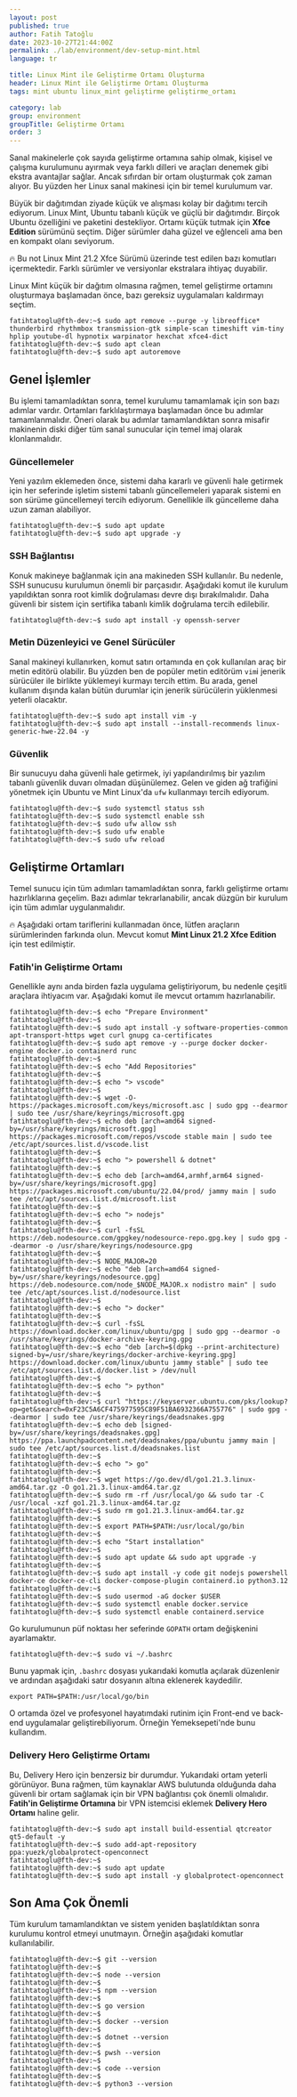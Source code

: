```yaml
---
layout: post
published: true
author: Fatih Tatoğlu
date: 2023-10-27T21:44:00Z
permalink: ./lab/environment/dev-setup-mint.html
language: tr

title: Linux Mint ile Geliştirme Ortamı Oluşturma
header: Linux Mint ile Geliştirme Ortamı Oluşturma
tags: mint ubuntu linux_mint geliştirme geliştirme_ortamı

category: lab
group: environment
groupTitle: Geliştirme Ortamı
order: 3
---
```


Sanal makinelerle çok sayıda geliştirme ortamına sahip olmak, kişisel ve çalışma kurulumunu ayırmak veya farklı dilleri ve araçları denemek gibi ekstra avantajlar sağlar. Ancak sıfırdan bir ortam oluşturmak çok zaman alıyor. Bu yüzden her Linux sanal makinesi için bir temel kurulumum var.

Büyük bir dağıtımdan ziyade küçük ve alışması kolay bir dağıtımı tercih ediyorum. Linux Mint, Ubuntu tabanlı küçük ve güçlü bir dağıtımdır. Birçok Ubuntu özelliğini ve paketini destekliyor. Ortamı küçük tutmak için **Xfce Edition** sürümünü seçtim. Diğer sürümler daha güzel ve eğlenceli ama ben en kompakt olanı seviyorum.

🔥 Bu not Linux Mint 21.2 Xfce Sürümü üzerinde test edilen bazı komutları içermektedir. Farklı sürümler ve versiyonlar ekstralara ihtiyaç duyabilir.

Linux Mint küçük bir dağıtım olmasına rağmen, temel geliştirme ortamını oluşturmaya başlamadan önce, bazı gereksiz uygulamaları kaldırmayı seçtim.

```shell
fatihtatoglu@fth-dev:~$ sudo apt remove --purge -y libreoffice* thunderbird rhythmbox transmission-gtk simple-scan timeshift vim-tiny hplip youtube-dl hypnotix warpinator hexchat xfce4-dict
fatihtatoglu@fth-dev:~$ sudo apt clean
fatihtatoglu@fth-dev:~$ sudo apt autoremove
```

## Genel İşlemler

Bu işlemi tamamladıktan sonra, temel kurulumu tamamlamak için son bazı adımlar vardır. Ortamları farklılaştırmaya başlamadan önce bu adımlar tamamlanmalıdır. Öneri olarak bu adımlar tamamlandıktan sonra misafir makinenin diski diğer tüm sanal sunucular için temel imaj olarak klonlanmalıdır.

### Güncellemeler

Yeni yazılım eklemeden önce, sistemi daha kararlı ve güvenli hale getirmek için her seferinde işletim sistemi tabanlı güncellemeleri yaparak sistemi en son sürüme güncellemeyi tercih ediyorum. Genellikle ilk güncelleme daha uzun zaman alabiliyor.

```shell
fatihtatoglu@fth-dev:~$ sudo apt update
fatihtatoglu@fth-dev:~$ sudo apt upgrade -y
```

### SSH Bağlantısı

Konuk makineye bağlanmak için ana makineden SSH kullanılır. Bu nedenle, SSH sunucusu kurulumun önemli bir parçasıdır. Aşağıdaki komut ile kurulum yapıldıktan sonra root kimlik doğrulaması devre dışı bırakılmalıdır. Daha güvenli bir sistem için sertifika tabanlı kimlik doğrulama tercih edilebilir.

```shell
fatihtatoglu@fth-dev:~$ sudo apt install -y openssh-server
```

### Metin Düzenleyici ve Genel Sürücüler

Sanal makineyi kullanırken, komut satırı ortamında en çok kullanılan araç bir metin editörü olabilir. Bu yüzden ben de popüler metin editörüm `vim`i jenerik sürücüler ile birlikte yüklemeyi kurmayı tercih ettim. Bu arada, genel kullanım dışında kalan bütün durumlar için jenerik sürücülerin yüklenmesi yeterli olacaktır.

```shell
fatihtatoglu@fth-dev:~$ sudo apt install vim -y
fatihtatoglu@fth-dev:~$ sudo apt install --install-recommends linux-generic-hwe-22.04 -y
```

### Güvenlik

Bir sunucuyu daha güvenli hale getirmek, iyi yapılandırılmış bir yazılım tabanlı güvenlik duvarı olmadan düşünülemez. Gelen ve giden ağ trafiğini yönetmek için Ubuntu ve Mint Linux'da `ufw` kullanmayı tercih ediyorum.

```shell
fatihtatoglu@fth-dev:~$ sudo systemctl status ssh
fatihtatoglu@fth-dev:~$ sudo systemctl enable ssh
fatihtatoglu@fth-dev:~$ sudo ufw allow ssh
fatihtatoglu@fth-dev:~$ sudo ufw enable
fatihtatoglu@fth-dev:~$ sudo ufw reload
```

## Geliştirme Ortamları

Temel sunucu için tüm adımları tamamladıktan sonra, farklı geliştirme ortamı hazırlıklarına geçelim. Bazı adımlar tekrarlanabilir, ancak düzgün bir kurulum için tüm adımlar uygulanmalıdır.

🔥 Aşağıdaki ortam tariflerini kullanmadan önce, lütfen araçların sürümlerinden farkında olun. Mevcut komut **Mint Linux 21.2 Xfce Edition** için test edilmiştir.

### Fatih'in Geliştirme Ortamı

Genellikle aynı anda birden fazla uygulama geliştiriyorum, bu nedenle çeşitli araçlara ihtiyacım var. Aşağıdaki komut ile mevcut ortamım hazırlanabilir.

```shell
fatihtatoglu@fth-dev:~$ echo "Prepare Environment"
fatihtatoglu@fth-dev:~$ 
fatihtatoglu@fth-dev:~$ sudo apt install -y software-properties-common apt-transport-https wget curl gnupg ca-certificates
fatihtatoglu@fth-dev:~$ sudo apt remove -y --purge docker docker-engine docker.io containerd runc
fatihtatoglu@fth-dev:~$ 
fatihtatoglu@fth-dev:~$ echo "Add Repositories"
fatihtatoglu@fth-dev:~$ 
fatihtatoglu@fth-dev:~$ echo "> vscode"
fatihtatoglu@fth-dev:~$ 
fatihtatoglu@fth-dev:~$ wget -O- https://packages.microsoft.com/keys/microsoft.asc | sudo gpg --dearmor | sudo tee /usr/share/keyrings/microsoft.gpg
fatihtatoglu@fth-dev:~$ echo deb [arch=amd64 signed-by=/usr/share/keyrings/microsoft.gpg] https://packages.microsoft.com/repos/vscode stable main | sudo tee /etc/apt/sources.list.d/vscode.list
fatihtatoglu@fth-dev:~$ 
fatihtatoglu@fth-dev:~$ echo "> powershell & dotnet"
fatihtatoglu@fth-dev:~$ 
fatihtatoglu@fth-dev:~$ echo deb [arch=amd64,armhf,arm64 signed-by=/usr/share/keyrings/microsoft.gpg] https://packages.microsoft.com/ubuntu/22.04/prod/ jammy main | sudo tee /etc/apt/sources.list.d/microsoft.list
fatihtatoglu@fth-dev:~$ 
fatihtatoglu@fth-dev:~$ echo "> nodejs"
fatihtatoglu@fth-dev:~$ 
fatihtatoglu@fth-dev:~$ curl -fsSL https://deb.nodesource.com/gpgkey/nodesource-repo.gpg.key | sudo gpg --dearmor -o /usr/share/keyrings/nodesource.gpg
fatihtatoglu@fth-dev:~$ 
fatihtatoglu@fth-dev:~$ NODE_MAJOR=20
fatihtatoglu@fth-dev:~$ echo "deb [arch=amd64 signed-by=/usr/share/keyrings/nodesource.gpg] https://deb.nodesource.com/node_$NODE_MAJOR.x nodistro main" | sudo tee /etc/apt/sources.list.d/nodesource.list
fatihtatoglu@fth-dev:~$ 
fatihtatoglu@fth-dev:~$ echo "> docker"
fatihtatoglu@fth-dev:~$ 
fatihtatoglu@fth-dev:~$ curl -fsSL https://download.docker.com/linux/ubuntu/gpg | sudo gpg --dearmor -o /usr/share/keyrings/docker-archive-keyring.gpg
fatihtatoglu@fth-dev:~$ echo "deb [arch=$(dpkg --print-architecture) signed-by=/usr/share/keyrings/docker-archive-keyring.gpg] https://download.docker.com/linux/ubuntu jammy stable" | sudo tee /etc/apt/sources.list.d/docker.list > /dev/null
fatihtatoglu@fth-dev:~$ 
fatihtatoglu@fth-dev:~$ echo "> python"
fatihtatoglu@fth-dev:~$ 
fatihtatoglu@fth-dev:~$ curl "https://keyserver.ubuntu.com/pks/lookup?op=get&search=0xF23C5A6CF475977595C89F51BA6932366A755776" | sudo gpg --dearmor | sudo tee /usr/share/keyrings/deadsnakes.gpg
fatihtatoglu@fth-dev:~$ echo deb [signed-by=/usr/share/keyrings/deadsnakes.gpg] https://ppa.launchpadcontent.net/deadsnakes/ppa/ubuntu jammy main | sudo tee /etc/apt/sources.list.d/deadsnakes.list
fatihtatoglu@fth-dev:~$ 
fatihtatoglu@fth-dev:~$ echo "> go"
fatihtatoglu@fth-dev:~$ 
fatihtatoglu@fth-dev:~$ wget https://go.dev/dl/go1.21.3.linux-amd64.tar.gz -O go1.21.3.linux-amd64.tar.gz
fatihtatoglu@fth-dev:~$ sudo rm -rf /usr/local/go && sudo tar -C /usr/local -xzf go1.21.3.linux-amd64.tar.gz
fatihtatoglu@fth-dev:~$ sudo rm go1.21.3.linux-amd64.tar.gz
fatihtatoglu@fth-dev:~$ 
fatihtatoglu@fth-dev:~$ export PATH=$PATH:/usr/local/go/bin
fatihtatoglu@fth-dev:~$ 
fatihtatoglu@fth-dev:~$ echo "Start installation"
fatihtatoglu@fth-dev:~$ 
fatihtatoglu@fth-dev:~$ sudo apt update && sudo apt upgrade -y
fatihtatoglu@fth-dev:~$ 
fatihtatoglu@fth-dev:~$ sudo apt install -y code git nodejs powershell docker-ce docker-ce-cli docker-compose-plugin containerd.io python3.12
fatihtatoglu@fth-dev:~$ 
fatihtatoglu@fth-dev:~$ sudo usermod -aG docker $USER
fatihtatoglu@fth-dev:~$ sudo systemctl enable docker.service
fatihtatoglu@fth-dev:~$ sudo systemctl enable containerd.service
```

Go kurulumunun püf noktası her seferinde `GOPATH` ortam değişkenini ayarlamaktır.

```shell
fatihtatoglu@fth-dev:~$ sudo vi ~/.bashrc
```

Bunu yapmak için, `.bashrc` dosyası yukarıdaki komutla açılarak düzenlenir ve ardından aşağıdaki satır dosyanın altına eklenerek kaydedilir.

```text
export PATH=$PATH:/usr/local/go/bin
```

O ortamda özel ve profesyonel hayatımdaki rutinim için Front-end ve back-end uygulamalar geliştirebiliyorum. Örneğin Yemeksepeti'nde bunu kullandım.

### Delivery Hero Geliştirme Ortamı

Bu, Delivery Hero için benzersiz bir durumdur. Yukarıdaki ortam yeterli görünüyor. Buna rağmen, tüm kaynaklar AWS bulutunda olduğunda daha güvenli bir ortam sağlamak için bir VPN bağlantısı çok önemli olmalıdır. **Fatih'in Geliştirme Ortamına** bir VPN istemcisi eklemek **Delivery Hero Ortamı** haline gelir.

```shell
fatihtatoglu@fth-dev:~$ sudo apt install build-essential qtcreator qt5-default -y
fatihtatoglu@fth-dev:~$ sudo add-apt-repository ppa:yuezk/globalprotect-openconnect
fatihtatoglu@fth-dev:~$
fatihtatoglu@fth-dev:~$ sudo apt update
fatihtatoglu@fth-dev:~$ sudo apt install -y globalprotect-openconnect
```

## Son Ama Çok Önemli

Tüm kurulum tamamlandıktan ve sistem yeniden başlatıldıktan sonra kurulumu kontrol etmeyi unutmayın. Örneğin aşağıdaki komutlar kullanılabilir.

```shell
fatihtatoglu@fth-dev:~$ git --version
fatihtatoglu@fth-dev:~$
fatihtatoglu@fth-dev:~$ node --version
fatihtatoglu@fth-dev:~$
fatihtatoglu@fth-dev:~$ npm --version
fatihtatoglu@fth-dev:~$
fatihtatoglu@fth-dev:~$ go version
fatihtatoglu@fth-dev:~$
fatihtatoglu@fth-dev:~$ docker --version
fatihtatoglu@fth-dev:~$
fatihtatoglu@fth-dev:~$ dotnet --version
fatihtatoglu@fth-dev:~$
fatihtatoglu@fth-dev:~$ pwsh --version
fatihtatoglu@fth-dev:~$
fatihtatoglu@fth-dev:~$ code --version
fatihtatoglu@fth-dev:~$
fatihtatoglu@fth-dev:~$ python3 --version
```
